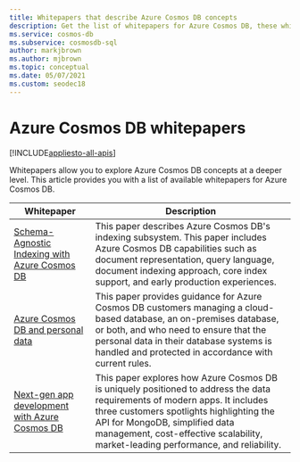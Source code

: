 ```yaml
---
title: Whitepapers that describe Azure Cosmos DB concepts
description: Get the list of whitepapers for Azure Cosmos DB, these whitepapers describe the concepts in depth.
ms.service: cosmos-db
ms.subservice: cosmosdb-sql
author: markjbrown
ms.author: mjbrown
ms.topic: conceptual
ms.date: 05/07/2021
ms.custom: seodec18
---
```


# Azure Cosmos DB whitepapers
[!INCLUDE[appliesto-all-apis](includes/appliesto-all-apis.md)]

Whitepapers allow you to explore Azure Cosmos DB concepts at a deeper level. This article provides you with a list of available whitepapers for Azure Cosmos DB.

| **Whitepaper** | **Description** |
| --- | --- |
|[Schema-Agnostic Indexing with Azure Cosmos DB](https://www.vldb.org/pvldb/vol8/p1668-shukla.pdf) | This paper describes Azure Cosmos DB's indexing subsystem. This paper includes Azure Cosmos DB capabilities such as document representation, query language, document indexing approach, core index support, and early production experiences.|
| [Azure Cosmos DB and personal data](https://servicetrust.microsoft.com/ViewPage/TrustDocuments?command=Download&downloadType=Document&downloadId=87cc6456-4b23-473c-94d3-6c713b8b8956&docTab=6d000410-c9e9-11e7-9a91-892aae8839ad_FAQ_and_White_Papers)| This paper provides guidance for Azure Cosmos DB customers managing a cloud-based database, an on-premises database, or both, and who need to ensure that the personal data in their database systems is handled and protected in accordance with current rules. |
|[Next-gen app development with Azure Cosmos DB](https://azure.microsoft.com/resources/microsoft-azure-cosmos-db-flexible-reliable-cloud-nosql-at-any-scale/) | This paper explores how Azure Cosmos DB is uniquely positioned to address the data requirements of modern apps. It includes three customers spotlights highlighting the API for MongoDB, simplified data management, cost-effective scalability, market-leading performance, and reliability. |
